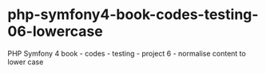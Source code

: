 # php-symfony4-book-codes-testing-06-lowercase
PHP Symfony 4 book - codes - testing - project 6 - normalise content to lower case

